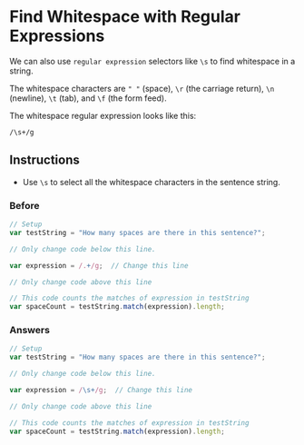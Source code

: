 # Find Whitespace with Regular Expressions

We can also use `regular expression` selectors like `\s` to find
whitespace in a string.

The whitespace characters are `" "` (space), `\r` (the carriage return),
`\n` (newline), `\t` (tab), and `\f` (the form feed).

The whitespace regular expression looks like this:

`/\s+/g`

## Instructions
 - Use `\s` to select all the whitespace characters in the sentence string.

### Before

```javascript
// Setup
var testString = "How many spaces are there in this sentence?";

// Only change code below this line.

var expression = /.+/g;  // Change this line

// Only change code above this line

// This code counts the matches of expression in testString
var spaceCount = testString.match(expression).length;
```

### Answers

```javascript
// Setup
var testString = "How many spaces are there in this sentence?";

// Only change code below this line.

var expression = /\s+/g;  // Change this line

// Only change code above this line

// This code counts the matches of expression in testString
var spaceCount = testString.match(expression).length;
```